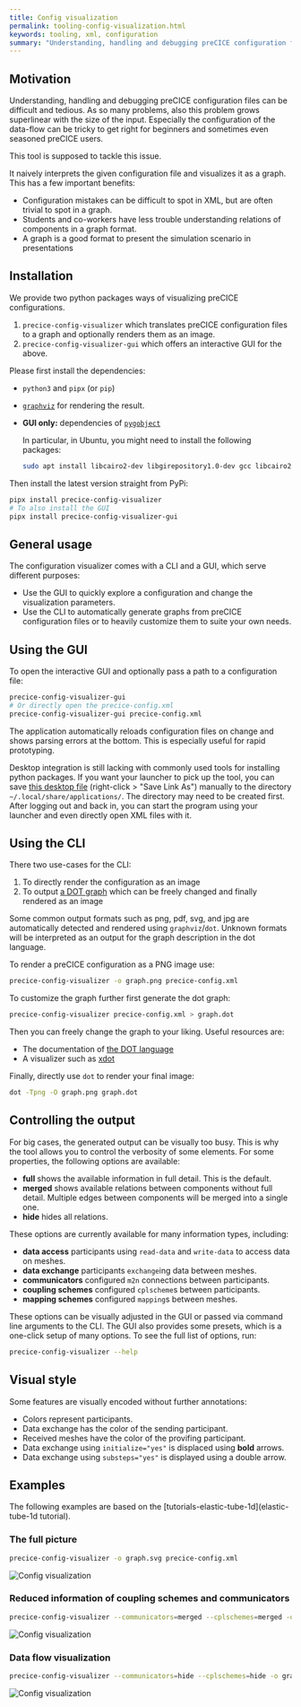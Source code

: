 ```yaml
---
title: Config visualization
permalink: tooling-config-visualization.html
keywords: tooling, xml, configuration
summary: "Understanding, handling and debugging preCICE configuration files can be difficult and tedious. This tool simplifies this process by visualizing the configuration as a dot graph."
---
```


## Motivation

Understanding, handling and debugging preCICE configuration files can be difficult and tedious.
As so many problems, also this problem grows superlinear with the size of the input.
Especially the configuration of the data-flow can be tricky to get right for beginners and sometimes even seasoned preCICE users.

This tool is supposed to tackle this issue.

It naively interprets the given configuration file and visualizes it as a graph.
This has a few important benefits:

* Configuration mistakes can be difficult to spot in XML, but are often trivial to spot in a graph.
* Students and co-workers have less trouble understanding relations of components in a graph format.
* A graph is a good format to present the simulation scenario in presentations

## Installation

We provide two python packages ways of visualizing preCICE configurations.

1. `precice-config-visualizer` which translates preCICE configuration files to a graph and optionally renders them as an image.
2. `precice-config-visualizer-gui` which offers an interactive GUI for the above.

Please first install the dependencies:

* `python3` and `pipx` (or `pip`)
* [`graphviz`](https://graphviz.org/download/) for rendering the result.
* **GUI only:** dependencies of [`pygobject`](https://gnome.pages.gitlab.gnome.org/pygobject/getting_started.html)
  
  In particular, in Ubuntu, you might need to install the following packages:

  ```bash
  sudo apt install libcairo2-dev libgirepository1.0-dev gcc libcairo2-dev pkg-config python3-dev gir1.2-gtk-4.0
  ```

Then install the latest version straight from PyPi:

```bash
pipx install precice-config-visualizer
# To also install the GUI
pipx install precice-config-visualizer-gui
```

## General usage

The configuration visualizer comes with a CLI and a GUI, which serve different purposes:

* Use the GUI to quickly explore a configuration and change the visualization parameters.
* Use the CLI to automatically generate graphs from preCICE configuration files or to heavily customize them to suite your own needs.

## Using the GUI

To open the interactive GUI and optionally pass a path to a configuration file:

```bash
precice-config-visualizer-gui
# Or directly open the precice-config.xml
precice-config-visualizer-gui precice-config.xml 
```

The application automatically reloads configuration files on change and shows parsing errors at the bottom. This is especially useful for rapid prototyping.

Desktop integration is still lacking with commonly used tools for installing python packages.
If you want your launcher to pick up the tool, you can save [this desktop file](https://gist.githubusercontent.com/fsimonis/a08c3771abf808b0534d658bcb563f90/raw/e091d78c24b04d0fc903b8de4909528628d22b7b/org.precice.configvisualizer.desktop) (right-click > "Save Link As") manually to the directory `~/.local/share/applications/`. The directory may need to be created first.
After logging out and back in, you can start the program using your launcher and even directly open XML files with it.

## Using the CLI

There two use-cases for the CLI:

1. To directly render the configuration as an image
2. To output [a DOT graph](https://graphviz.org/doc/info/lang.html) which can be freely changed and finally rendered as an image

Some common output formats such as png, pdf, svg, and jpg are automatically detected and rendered using `graphviz`/`dot`.
Unknown formats will be interpreted as an output for the graph description in the dot language.

To render a preCICE configuration as a PNG image use:

```bash
precice-config-visualizer -o graph.png precice-config.xml
```

To customize the graph further first generate the dot graph:

```bash
precice-config-visualizer precice-config.xml > graph.dot
```

Then you can freely change the graph to your liking.
Useful resources are:

* The documentation of [the DOT language](https://graphviz.org/doc/info/lang.html)
* A visualizer such as [xdot](https://pypi.org/project/xdot/)

Finally, directly use `dot` to render your final image:

```bash
dot -Tpng -O graph.png graph.dot
```

## Controlling the output

For big cases, the generated output can be visually too busy.
This is why the tool allows you to control the verbosity of some elements.
For some properties, the following options are available:

* **full** shows the available information in full detail. This is the default.
* **merged** shows available relations between components without full detail. Multiple edges between components will be merged into a single one.
* **hide** hides all relations.

These options are currently available for many information types, including:

* **data access** participants using `read-data` and `write-data` to access data on meshes.
* **data exchange** participants `exchange`ing data between meshes.
* **communicators** configured `m2n` connections between participants.
* **coupling schemes** configured `cplscheme`s between participants.
* **mapping schemes** configured `mapping`s between meshes.

These options can be visually adjusted in the GUI or passed via command line arguments to the CLI.
The GUI also provides some presets, which is a one-click setup of many options.
To see the full list of options, run:

```bash
precice-config-visualizer --help
```

## Visual style

Some features are visually encoded without further annotations:

* Colors represent participants.
* Data exchange has the color of the sending participant.
* Received meshes have the color of the provifing participant.
* Data exchange using `initialize="yes"` is displaced using **bold** arrows.
* Data exchange using `substeps="yes"` is displayed using a double arrow.

## Examples

The following examples are based on the [tutorials-elastic-tube-1d](elastic-tube-1d tutorial).

### The full picture

```bash
precice-config-visualizer -o graph.svg precice-config.xml
```

![Config visualization](images/docs/tooling/elastictube1d-full.svg)

### Reduced information of coupling schemes and communicators

```bash
precice-config-visualizer --communicators=merged --cplschemes=merged -o graph.svg precice-config.xml
```

![Config visualization](images/docs/tooling/elastictube1d-cpl-com-merged.svg)

### Data flow visualization

```bash
precice-config-visualizer --communicators=hide --cplschemes=hide -o graph.svg precice-config.xml
```

![Config visualization](images/docs/tooling/elastictube1d-data-flow.svg)
